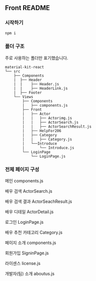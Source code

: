 ## Front README

### 시작하기

```bash
npm i
```



### 폴더 구조

주로 사용하는 폴더만 표기했습니다.

```
material-kit-react
└── src
    ├── Components
    |  ├── Header
    |  |	├── Header.js
    |  |	├── HeaderLink.js
    |  ├── Footer
	└── Views
        ├── Components
		|	├── components.js
		├── Front
    	|	├── Actor
		|	|	├── Actorimg.js
		|	|	├── ActorSearch.js
        |   |	├── ActorSearchResult.js
		|	├── HelpFor206
		|	├── Category
		|	|	├── Category.js
        |   └──Introduce
		|		└── Introduce.js
		└──	LoginPage		
			└──	LoginPage.js
```



### 전체 페이지 구성

메인							components.js

배우 검색					ActorSearch.js

배우 검색 결과			ActorSeachResult.js

배우 디테일				 ActorDetail.js

로그인						LoginPage.js

배우 추천 카테고리	Category.js

페이지 소개				components.js

회원가입					SigninPage.js

라이센스					license.js

개발자(팀) 소개		aboutus.js

